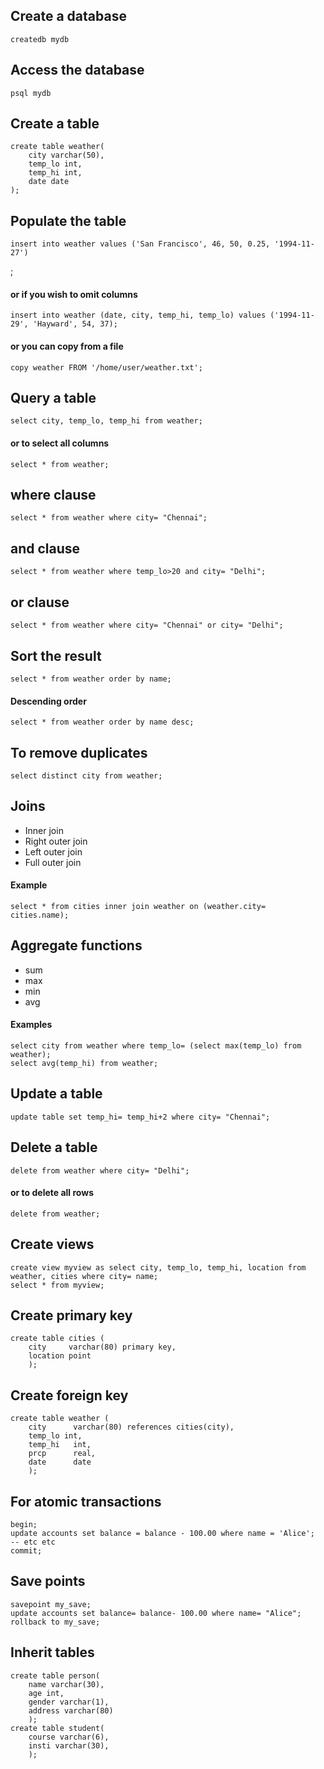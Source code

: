 ## Create a database
	createdb mydb

## Access the database
	psql mydb

## Create a table
	create table weather(
		city varchar(50),
		temp_lo int,
		temp_hi int,
		date date
	);

## Populate the table
	insert into weather values ('San Francisco', 46, 50, 0.25, '1994-11-27')
;
#### or if you wish to omit columns
	insert into weather (date, city, temp_hi, temp_lo) values ('1994-11-29', 'Hayward', 54, 37);

#### or you can copy from a file
	copy weather FROM '/home/user/weather.txt';

## Query a table
	select city, temp_lo, temp_hi from weather;
#### or to select all columns
	select * from weather;

## where clause
	select * from weather where city= "Chennai";
## and clause
	select * from weather where temp_lo>20 and city= "Delhi";
## or clause
	select * from weather where city= "Chennai" or city= "Delhi";
## Sort the result
	select * from weather order by name;
#### Descending order
	select * from weather order by name desc;
## To remove duplicates
	select distinct city from weather;
## Joins
* Inner join	
* Right outer join
* Left outer join
* Full outer join

#### Example
	select * from cities inner join weather on (weather.city= cities.name);

## Aggregate functions
* sum
* max
* min
* avg

#### Examples
	select city from weather where temp_lo= (select max(temp_lo) from weather);
	select avg(temp_hi) from weather;

## Update a table
	update table set temp_hi= temp_hi+2 where city= "Chennai";
## Delete a table
	delete from weather where city= "Delhi";
#### or to delete all rows
	delete from weather;
## Create views
	create view myview as select city, temp_lo, temp_hi, location from weather, cities where city= name;
	select * from myview;

## Create primary key
	create table cities (
		city     varchar(80) primary key,
		location point
		);

## Create foreign key
	create table weather (
		city      varchar(80) references cities(city),
		temp_lo int,
		temp_hi   int,
		prcp      real,
		date      date
		);
## For atomic transactions
	begin;
	update accounts set balance = balance - 100.00 where name = 'Alice';
	-- etc etc
	commit;

## Save points
	savepoint my_save;
	update accounts set balance= balance- 100.00 where name= "Alice";
	rollback to my_save;

## Inherit tables
	create table person(
		name varchar(30),
		age int,
		gender varchar(1),
		address varchar(80)
		);
	create table student(
		course varchar(6),
		insti varchar(30),
		);
	



